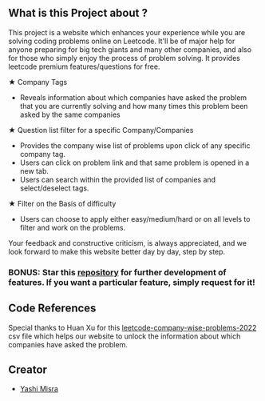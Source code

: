 
## What is this Project about ?
This project is a website which enhances your experience while you are solving coding problems online on Leetcode. It'll be of major help for anyone preparing for big tech giants and many other companies, and also for those who simply enjoy the process of problem solving. It provides leetcode premium features/questions for free.

★ Company Tags
- Reveals information about which companies have asked the problem that you are currently solving and how many times this problem been asked by the same companies

★ Question list filter for a specific Company/Companies
- Provides the company wise list of problems upon click of any specific company tag.
- Users can click on problem link and that same problem is opened in a new tab.
- Users can search within the provided list of companies and select/deselect tags.

★ Filter on the Basis of difficulty
- Users can choose to apply either easy/medium/hard or on all levels to filter and work on the problems.

Your feedback and constructive criticism, is always appreciated, and we look forward to make this website better day by day, step by step.

  
### BONUS: Star this [repository](https://github.com/ymisra18/LCCWQ/) for further development of features. If you want a particular feature, simply request for it!

## Code References
Special thanks to Huan Xu for this [leetcode-company-wise-problems-2022](https://github.com/hxu296/leetcode-company-wise-problems-2022/blob/main/data/leetcode_problems_and_companies.csv) csv file which helps our website to unlock the information about which companies have asked the problem.

## Creator
- [Yashi Misra](https://www.linkedin.com/in/yashi-misra-405a4516b/)

